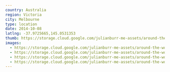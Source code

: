 ```yaml
---
country: Australia
region: Victoria
city: Melbourne
type: location
date: 2014-10-08
latlng: -37.9725665,145.0531353
thumb: https://storage.cloud.google.com/julianburr-me-assets/around-the-world/australia/melbourne/IMG_6022--thumb.JPG
images:
  - https://storage.cloud.google.com/julianburr-me-assets/around-the-world/australia/melbourne/IMG_6022.JPG
  - https://storage.cloud.google.com/julianburr-me-assets/around-the-world/australia/melbourne/IMG_6039.JPG
  - https://storage.cloud.google.com/julianburr-me-assets/around-the-world/australia/melbourne/IMG_6019.JPG
  - https://storage.cloud.google.com/julianburr-me-assets/around-the-world/australia/melbourne/IMG_6027.JPG
---
```

